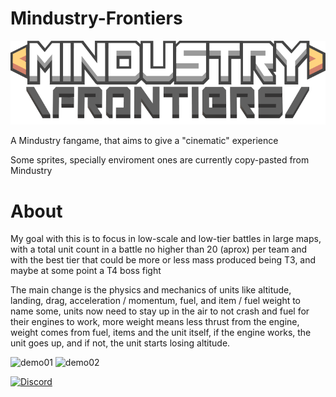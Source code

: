# Mindustry-Frontiers
![logo](Assets/Resources/Sprites/UI/logo.png)

A Mindustry fangame, that aims to give a "cinematic" experience 

Some sprites, specially enviroment ones are currently copy-pasted from Mindustry

# About

My goal with this is to focus in low-scale and low-tier battles in large maps, with a total unit count in a battle no higher than 20 (aprox) per team and with the best tier that could be 
more or less mass produced being T3, and maybe at some point a T4 boss fight

The main change is the physics and mechanics of units like altitude, landing, drag, acceleration / momentum, fuel, and item / fuel weight to name some, units now need to stay up in the air to not crash and fuel for their engines to work, more weight means less thrust from the engine,
weight comes from fuel, items and the unit itself, if the engine works, the unit goes up, and if not, the unit starts losing altitude.

![demo01](https://github.com/Lepisma-0/Mindustry-Frontiers/assets/77903853/11e81d08-8a77-4686-b9fc-6e00ab0ac218)
![demo02](https://github.com/Lepisma-0/Mindustry-Frontiers/assets/77903853/395fb55d-b0f2-4f57-9b48-a5b32d79a2f5)

[![Discord](https://img.shields.io/discord/1062431967536238675?style=for-the-badge&logo=discord&logoColor=ffffff&label=Discord&labelColor=7289da&color=424549)](https://discord.gg/vCzqxDVh2d)
